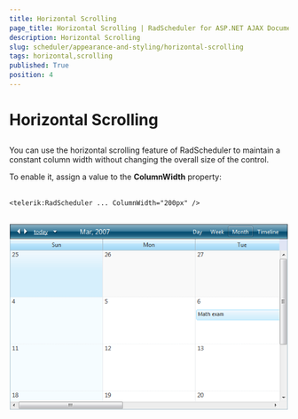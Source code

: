 ```yaml
---
title: Horizontal Scrolling
page_title: Horizontal Scrolling | RadScheduler for ASP.NET AJAX Documentation
description: Horizontal Scrolling
slug: scheduler/appearance-and-styling/horizontal-scrolling
tags: horizontal,scrolling
published: True
position: 4
---
```


# Horizontal Scrolling



## 

You can use the horizontal scrolling feature of RadScheduler to maintain a constant column width without changing the overall size of the control.

To enable it, assign a value to the **ColumnWidth** property:

````ASPNET
	     
<telerik:RadScheduler ... ColumnWidth="200px" />
				
````

![Horizontal scrolling](images/scheduler_horizontalscrolling.png)
